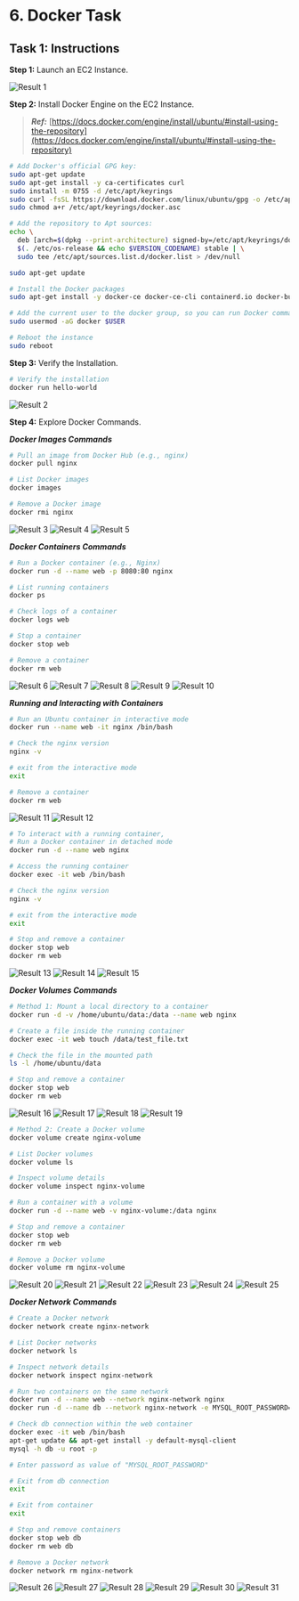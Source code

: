 # 6. Docker Task

## Task 1: Instructions

**Step 1:** Launch an EC2 Instance.

![Result 1](./result-01.png)

**Step 2:** Install Docker Engine on the EC2 Instance.

> ***Ref:*** [https://docs.docker.com/engine/install/ubuntu/#install-using-the-repository](https://docs.docker.com/engine/install/ubuntu/#install-using-the-repository)

```bash
# Add Docker's official GPG key:
sudo apt-get update
sudo apt-get install -y ca-certificates curl
sudo install -m 0755 -d /etc/apt/keyrings
sudo curl -fsSL https://download.docker.com/linux/ubuntu/gpg -o /etc/apt/keyrings/docker.asc
sudo chmod a+r /etc/apt/keyrings/docker.asc

# Add the repository to Apt sources:
echo \
  deb [arch=$(dpkg --print-architecture) signed-by=/etc/apt/keyrings/docker.asc] https://download.docker.com/linux/ubuntu \
  $(. /etc/os-release && echo $VERSION_CODENAME) stable | \
  sudo tee /etc/apt/sources.list.d/docker.list > /dev/null

sudo apt-get update

# Install the Docker packages
sudo apt-get install -y docker-ce docker-ce-cli containerd.io docker-buildx-plugin docker-compose-plugin

# Add the current user to the docker group, so you can run Docker commands without sudo.
sudo usermod -aG docker $USER

# Reboot the instance
sudo reboot
```

**Step 3:** Verify the Installation.

```bash
# Verify the installation 
docker run hello-world
```

![Result 2](./result-02.png)

**Step 4:** Explore Docker Commands.

***Docker Images Commands***

```bash
# Pull an image from Docker Hub (e.g., nginx)
docker pull nginx

# List Docker images
docker images

# Remove a Docker image
docker rmi nginx
```

![Result 3](./result-03.png)
![Result 4](./result-04.png)
![Result 5](./result-05.png)

***Docker Containers Commands***

```bash
# Run a Docker container (e.g., Nginx)
docker run -d --name web -p 8080:80 nginx

# List running containers
docker ps

# Check logs of a container
docker logs web

# Stop a container
docker stop web

# Remove a container
docker rm web
```

![Result 6](./result-06.png)
![Result 7](./result-07.png)
![Result 8](./result-08.png)
![Result 9](./result-09.png)
![Result 10](./result-10.png)

***Running and Interacting with Containers***

```bash
# Run an Ubuntu container in interactive mode
docker run --name web -it nginx /bin/bash

# Check the nginx version
nginx -v

# exit from the interactive mode
exit

# Remove a container
docker rm web
```

![Result 11](./result-11.png)
![Result 12](./result-12.png)

```bash
# To interact with a running container,
# Run a Docker container in detached mode
docker run -d --name web nginx

# Access the running container
docker exec -it web /bin/bash

# Check the nginx version
nginx -v

# exit from the interactive mode
exit

# Stop and remove a container
docker stop web
docker rm web
```

![Result 13](./result-13.png)
![Result 14](./result-14.png)
![Result 15](./result-15.png)

***Docker Volumes Commands***

```bash
# Method 1: Mount a local directory to a container
docker run -d -v /home/ubuntu/data:/data --name web nginx

# Create a file inside the running container
docker exec -it web touch /data/test_file.txt

# Check the file in the mounted path
ls -l /home/ubuntu/data

# Stop and remove a container
docker stop web
docker rm web
```

![Result 16](./result-16.png)
![Result 17](./result-17.png)
![Result 18](./result-18.png)
![Result 19](./result-19.png)

```bash
# Method 2: Create a Docker volume
docker volume create nginx-volume

# List Docker volumes
docker volume ls

# Inspect volume details
docker volume inspect nginx-volume

# Run a container with a volume
docker run -d --name web -v nginx-volume:/data nginx

# Stop and remove a container
docker stop web
docker rm web

# Remove a Docker volume
docker volume rm nginx-volume
```

![Result 20](./result-20.png)
![Result 21](./result-21.png)
![Result 22](./result-22.png)
![Result 23](./result-23.png)
![Result 24](./result-24.png)
![Result 25](./result-25.png)

***Docker Network Commands***

```bash
# Create a Docker network
docker network create nginx-network

# List Docker networks
docker network ls

# Inspect network details
docker network inspect nginx-network

# Run two containers on the same network
docker run -d --name web --network nginx-network nginx
docker run -d --name db --network nginx-network -e MYSQL_ROOT_PASSWORD=root mysql

# Check db connection within the web container
docker exec -it web /bin/bash
apt-get update && apt-get install -y default-mysql-client
mysql -h db -u root -p

# Enter password as value of "MYSQL_ROOT_PASSWORD"

# Exit from db connection
exit

# Exit from container
exit

# Stop and remove containers
docker stop web db
docker rm web db

# Remove a Docker network
docker network rm nginx-network
```

![Result 26](./result-26.png)
![Result 27](./result-27.png)
![Result 28](./result-28.png)
![Result 29](./result-29.png)
![Result 30](./result-30.png)
![Result 31](./result-31.png)
